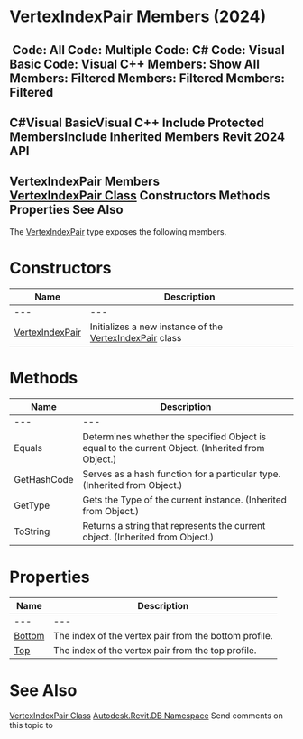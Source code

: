# VertexIndexPair Members (2024)

﻿
 Code: All Code: Multiple Code: C# Code: Visual Basic Code: Visual C++  Members: Show All Members: Filtered Members: Filtered Members: Filtered   
---  
C#Visual BasicVisual C++
Include Protected MembersInclude Inherited Members
Revit 2024 API  
---  
VertexIndexPair Members  
[VertexIndexPair Class](8deec2c5-1ef4-5951-6745-259b6514c46b.md "VertexIndexPair Class") Constructors Methods Properties See Also  
---  
The [VertexIndexPair](8deec2c5-1ef4-5951-6745-259b6514c46b.md "VertexIndexPair Class") type exposes the following members.
# Constructors
| Name | Description |
| --- | --- |
| --- | --- | --- |
| [VertexIndexPair](963c3eef-600e-4f25-8b66-69338651b249.md "VertexIndexPair Constructor") | Initializes a new instance of the [VertexIndexPair](8deec2c5-1ef4-5951-6745-259b6514c46b.md "VertexIndexPair Class") class |

# Methods
| Name | Description |
| --- | --- |
| --- | --- | --- |
| Equals | Determines whether the specified Object is equal to the current Object. (Inherited from Object.) |
| GetHashCode | Serves as a hash function for a particular type.  (Inherited from Object.) |
| GetType | Gets the Type of the current instance. (Inherited from Object.) |
| ToString | Returns a string that represents the current object. (Inherited from Object.) |

# Properties
| Name | Description |
| --- | --- |
| --- | --- | --- |
| [Bottom](b6c4c005-3d31-9d42-03b7-7cdb9b4e9e4e.md "Bottom Property") | The index of the vertex pair from the bottom profile. |
| [Top](65929cf7-d674-c43f-44cc-7c1d6633329b.md "Top Property") | The index of the vertex pair from the top profile. |

# See Also
[VertexIndexPair Class](8deec2c5-1ef4-5951-6745-259b6514c46b.md "VertexIndexPair Class")
[Autodesk.Revit.DB Namespace](87546ba7-461b-c646-cbb1-2cb8f5bff8b2.md "Autodesk.Revit.DB Namespace")
Send comments on this topic to 